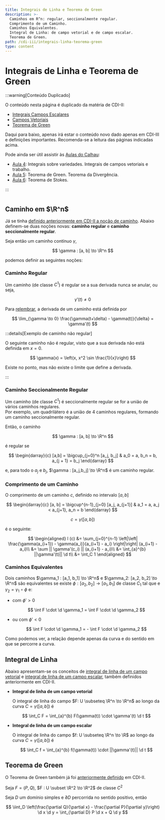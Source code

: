 ```yaml
---
title: Integrais de Linha e Teorema de Green
description: >-
  Caminhos em R^n: regular, seccionalmente regular.
  Comprimento de um Caminho.
  Caminhos Equivalentes.
  Integral de Linha: de campo vetorial e de campo escalar.
  Teorema de Green.
path: /cdi-iii/integrais-linha-teorema-green
type: content
---
```


# Integrais de Linha e Teorema de Green

:::warning[Conteúdo Duplicado]

O conteúdo nesta página é duplicado da matéria de CDI-II:

- [Integrais Campos Escalares](/cdi-ii/extremos-condicionados)
- [Campos Vetoriais](/cdi-ii/campos-vetoriais)
- [Teorema de Green](/cdi-ii/teorema-de-green)

Daqui para baixo, apenas irá estar o conteúdo novo dado apenas em CDI-III e definições importantes.
Recomenda-se a leitura das páginas indicadas acima.

Pode ainda ser útil assistir às [Aulas do Calhau](https://drive.google.com/file/d/14Yzlr4939W5MQlrLWIhWF8v97GHaA1l4/view?usp=sharing):
- [Aula 4](https://youtu.be/8yIDYS_R0_o): Integrais sobre variedades. Integrais de campos vetoriais e trabalho.
- [Aula 5](https://youtu.be/l8llkzx-E7c): Teorema de Green. Teorema da Divergência.
- [Aula 6](https://youtu.be/Su1RXp9mbCc): Teorema de Stokes.

:::

```toc

```

## Caminho em $\R^n$

Já se tinha [definido anteriormente em CDI-II a noção de caminho](/cdi-ii/conjunto-de-nivel#caminho-em-rⁿ).
Abaixo definem-se duas noções novas: **caminho regular** e **caminho seccionalmente regular**.

Seja então um caminho contínuo $\gamma$,

$$
\gamma : [a, b] \to \R^n
$$

podemos definir as seguintes noções:

### Caminho Regular

Um caminho (de classe $C^1$) é regular se a sua derivada nunca se anular, ou seja,

$$
\gamma'(t) \ne 0
$$

Para [relembrar](/cdi-ii/conjunto-de-nivel#derivada-de-um-caminho), a derivada de um caminho está definida por

$$
\lim_{\gamma \to 0} \frac{\gamma(t+\delta) - \gamma(t)}{\delta} = \gamma'(t)
$$

:::details[Exemplo de caminho não regular]

O seguinte caminho não é regular, visto que a sua derivada não está definida em $x=0$.

$$
\gamma(x) = \left(x, x^2 \sin \frac{1}{x}\right)
$$

Existe no ponto, mas não existe o limite que define a derivada.

:::

### Caminho Seccionalmente Regular

Um caminho (de classe $C^1$) é seccionalmente regular se for a união de vários caminhos regulares.  
Por exemplo, um quadrilátero é a união de 4 caminhos regulares, formando um caminho seccionalmente regular.

Então, o caminho

$$
\gamma : [a, b] \to \R^n
$$

é regular se

$$
\begin{darray}{c}
[a,b] = \bigcup_{j=0}^n [a_j, b_j] & a_0 = a, b_n = b, a_{j + 1} = b_j
\end{darray}
$$

e, para todo o $a_j$ e $b_j$, $\gamma : [a_j,b_j] \to \R^n$ é um caminho regular.

### Comprimento de um Caminho

O comprimento de um caminho $c$, definido no intervalo $[a,b]$

$$
\begin{darray}{c}
[a, b] = \bigcup^{n-1}_{j=0} [a_j, a_{j+1}] & a_1 = a, a_j < a_{j+1}, a_n = b
\end{darray}
$$

$$
c = \gamma([a,b])
$$

é o seguinte:

$$
\begin{aligned}
l (c) &= \sum_{j=0}^{n-1} \left|\left| \frac{\gamma(a_{i+1}) - \gamma(a_i)}{a_{i+1} - a_i} \right|\right| (a_{i+1} - a_i)\\
&= \sum || \gamma'(c_i) || (a_{i+1} - a_i)\\
&= \int_{a}^{b} ||\gamma'(t)|| \d t\\
&= \int_C 1
\end{aligned}
$$

### Caminhos Equivalentes

Dois caminhos $\gamma_1 : [a_1, b_1] \to \R^n$ e $\gamma_2: [a_2, b_2] \to \R^n$ são equivalentes se existe $\phi: [a_2, b_2] \to [a_1, b_1]$
de classe $C_1$ tal que e $\gamma_2 = \gamma_1 \circ \phi$ e:

- com $\phi' > 0$

  $$
  \int F \cdot \d \gamma_1 = \int F \cdot \d \gamma_2
  $$

- ou com $\phi' < 0$

  $$
  \int F \cdot \d \gamma_1 = - \int F \cdot \d \gamma_2
  $$

Como podemos ver, a relação depende apenas da curva e do sentido em que se percorre a curva.

## Integral de Linha

Abaixo apresentam-se os conceitos de [integral de linha de um campo vetorial](/cdi-ii/campos-vetoriais#integral-de-linha-de-campo-vetorial)
e [integral de linha de um campo escalar](/cdi-ii/extremos-condicionados#integrais-de-campos-escalares-em-variedades),
também definidos anteriormente em CDI-II.

- **Integral de linha de um campo vetorial**

  O integral de linha do campo $F: U \subseteq \R^n \to \R^n$ ao longo da curva $C = \gamma([a,b])$ é

  $$
  \int_C F = \int_{a}^{b} F(\gamma(t)) \cdot \gamma'(t) \d t
  $$

- **Integral de linha de um campo escalar**

  O integral de linha do campo $f: U \subseteq \R^n \to \R$ ao longo da curva $C = \gamma([a,b])$ é

  $$
  \int_C f = \int_{a}^{b} f(\gamma(t)) \cdot ||\gamma'(t)|| \d t
  $$

## Teorema de Green

O Teorema de Green também já foi [anteriormente definido](/cdi-ii/teorema-de-green#teorema-de-green-1) em CDI-II.

Seja $F=(P,Q)$, $F : U \subset \R^2 \to \R^2$ de classe $C^2$

Seja $D$ um domínio simples e $\partial D$ percorrida no sentido positivo, então

$$
\iint_D \left(\frac{\partial Q}{\partial x} - \frac{\partial P}{\partial y}\right) \d x \d y = \int_{\partial D} P \d x + Q \d y
$$
